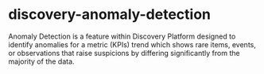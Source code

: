 # discovery-anomaly-detection

Anomaly Detection is a feature within Discovery Platform designed to identify anomalies for a metric (KPIs) trend which shows rare items, events, or observations that raise suspicions by differing significantly from the majority of the data.